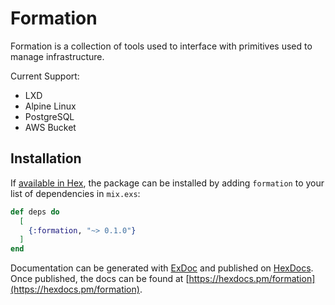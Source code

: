 # Formation

Formation is a collection of tools used to interface with primitives used to manage infrastructure.

Current Support:

+ LXD
+ Alpine Linux
+ PostgreSQL
+ AWS Bucket

## Installation

If [available in Hex](https://hex.pm/docs/publish), the package can be installed
by adding `formation` to your list of dependencies in `mix.exs`:

```elixir
def deps do
  [
    {:formation, "~> 0.1.0"}
  ]
end
```

Documentation can be generated with [ExDoc](https://github.com/elixir-lang/ex_doc)
and published on [HexDocs](https://hexdocs.pm). Once published, the docs can
be found at [https://hexdocs.pm/formation](https://hexdocs.pm/formation).

